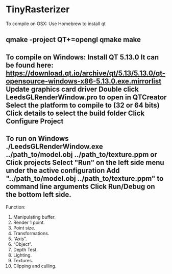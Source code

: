 # TinyRasterizer
To compile on OSX:
Use Homebrew to install qt

qmake -project QT+=opengl
qmake
make
--------------------------------------
To compile on Windows:
Install QT 5.13.0 
It can be found here: 
	https://download.qt.io/archive/qt/5.13/5.13.0/qt-opensource-windows-x86-5.13.0.exe.mirrorlist
Update graphics card driver
Double click LeedsGLRenderWindow.pro to open in QTCreator
Select the platform to compile to (32 or 64 bits)
Click details to select the build folder
Click Configure Project
---------------------------------------------
To run on Windows
./LeedsGLRenderWindow.exe ../path_to/model.obj ../path_to/texture.ppm
or
Click projects
Select "Run" on the left side menu under the active configuration
Add "../path_to/model.obj ../path_to/texture.ppm" to command line arguments
Click Run/Debug on the bottom left side.
---------------------------------------------------
Function:
1. Manipulating buffer. 
2. Render 1 point.
3. Point size.
4. Transformations.
5. “Axis”. 
6. “Object”.
7. Depth Test.
8. Lighting.
9. Textures.
10. Clipping and culling. 

